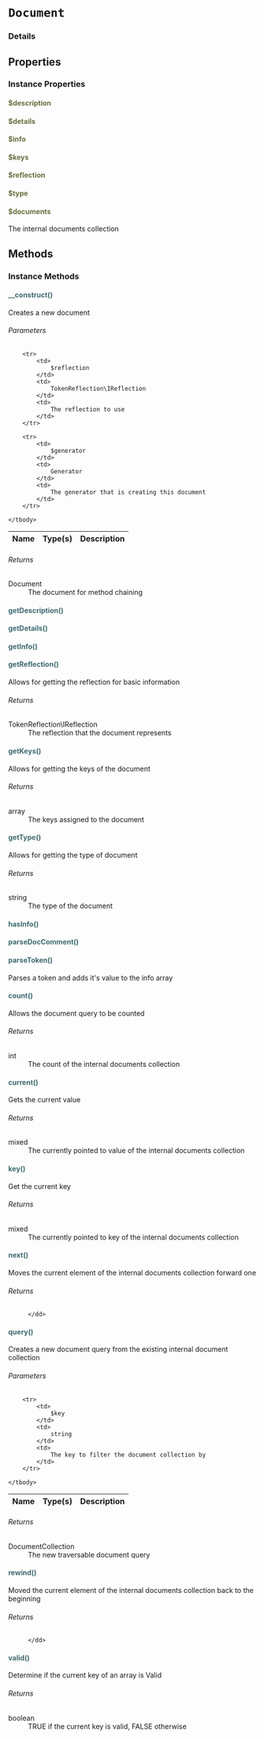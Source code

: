 # `Document`



### Details




## Properties


### Instance Properties
#### <span style="color:#6a6e3d;">$description</span>

#### <span style="color:#6a6e3d;">$details</span>

#### <span style="color:#6a6e3d;">$info</span>

#### <span style="color:#6a6e3d;">$keys</span>

#### <span style="color:#6a6e3d;">$reflection</span>

#### <span style="color:#6a6e3d;">$type</span>

#### <span style="color:#6a6e3d;">$documents</span>

The internal documents collection



## Methods


### Instance Methods

#### <span style="color:#3e6a6e;">__construct()</span>

Creates a new document

###### Parameters

<table>
	<thead>
		<th>Name</th>
		<th>Type(s)</th>
		<th>Description</th>
	</thead>
	<tbody>
			
		<tr>
			<td>
				$reflection
			</td>
			<td>
				TokenReflection\IReflection
			</td>
			<td>
				The reflection to use
			</td>
		</tr>
					
		<tr>
			<td>
				$generator
			</td>
			<td>
				Generator
			</td>
			<td>
				The generator that is creating this document
			</td>
		</tr>
			
	</tbody>
</table>

###### Returns

<dl>
	<dt>
		Document	</dt>
	<dd>
		The document for method chaining
	</dd>
</dl>


#### <span style="color:#3e6a6e;">getDescription()</span>


#### <span style="color:#3e6a6e;">getDetails()</span>


#### <span style="color:#3e6a6e;">getInfo()</span>


#### <span style="color:#3e6a6e;">getReflection()</span>

Allows for getting the reflection for basic information

###### Returns

<dl>
	<dt>
		TokenReflection\IReflection	</dt>
	<dd>
		The reflection that the document represents
	</dd>
</dl>


#### <span style="color:#3e6a6e;">getKeys()</span>

Allows for getting the keys of the document

###### Returns

<dl>
	<dt>
		array	</dt>
	<dd>
		The keys assigned to the document
	</dd>
</dl>


#### <span style="color:#3e6a6e;">getType()</span>

Allows for getting the type of document

###### Returns

<dl>
	<dt>
		string	</dt>
	<dd>
		The type of the document
	</dd>
</dl>


#### <span style="color:#3e6a6e;">hasInfo()</span>


#### <span style="color:#3e6a6e;">parseDocComment()</span>


#### <span style="color:#3e6a6e;">parseToken()</span>

Parses a token and adds it's value to the info array


#### <span style="color:#3e6a6e;">count()</span>

Allows the document query to be counted

###### Returns

<dl>
	<dt>
		int	</dt>
	<dd>
		The count of the internal documents collection
	</dd>
</dl>


#### <span style="color:#3e6a6e;">current()</span>

Gets the current value

###### Returns

<dl>
	<dt>
		mixed	</dt>
	<dd>
		The currently pointed to value of the internal documents collection
	</dd>
</dl>


#### <span style="color:#3e6a6e;">key()</span>

Get the current key

###### Returns

<dl>
	<dt>
		mixed	</dt>
	<dd>
		The currently pointed to key of the internal documents collection
	</dd>
</dl>


#### <span style="color:#3e6a6e;">next()</span>

Moves the current element of the internal documents collection forward one

###### Returns

<dl>
	<dt>
			</dt>
	<dd>
		
	</dd>
</dl>


#### <span style="color:#3e6a6e;">query()</span>

Creates a new document query from the existing internal document collection

###### Parameters

<table>
	<thead>
		<th>Name</th>
		<th>Type(s)</th>
		<th>Description</th>
	</thead>
	<tbody>
			
		<tr>
			<td>
				$key
			</td>
			<td>
				string
			</td>
			<td>
				The key to filter the document collection by
			</td>
		</tr>
			
	</tbody>
</table>

###### Returns

<dl>
	<dt>
		DocumentCollection	</dt>
	<dd>
		The new traversable document query
	</dd>
</dl>


#### <span style="color:#3e6a6e;">rewind()</span>

Moved the current element of the internal documents collection back to the beginning

###### Returns

<dl>
	<dt>
			</dt>
	<dd>
		
	</dd>
</dl>


#### <span style="color:#3e6a6e;">valid()</span>

Determine if the current key of an array is Valid

###### Returns

<dl>
	<dt>
		boolean	</dt>
	<dd>
		TRUE if the current key is valid, FALSE otherwise
	</dd>
</dl>



